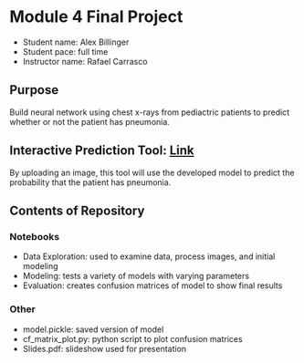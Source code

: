 # Module 4 Final Project
* Student name: Alex Billinger
* Student pace: full time
* Instructor name: Rafael Carrasco

## Purpose
Build neural network using chest x-rays from pediactric patients to predict whether or not the patient has pneumonia.

## Interactive Prediction Tool: [Link](http://alexbillinger.pythonanywhere.com/)

By uploading an image, this tool will use the developed model to predict the probability that the patient has pneumonia.

## Contents of Repository

### Notebooks
* Data Exploration: used to examine data, process images, and initial modeling
* Modeling: tests a variety of models with varying parameters
* Evaluation: creates confusion matrices of model to show final results

### Other
* model.pickle: saved version of model
* cf_matrix_plot.py: python script to plot confusion matrices
* Slides.pdf: slideshow used for presentation